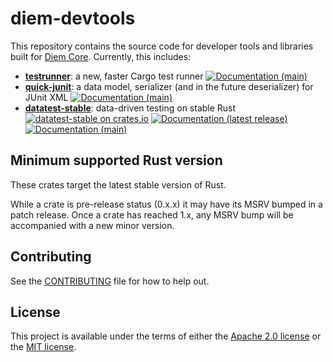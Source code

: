 # diem-devtools

This repository contains the source code for developer tools and libraries built for
[Diem Core](https://github.com/diem/diem/). Currently, this includes:

* [**testrunner**](testrunner): a new, faster Cargo test runner [![Documentation (main)](https://img.shields.io/badge/docs-main-brightgreen)](https://diem.github.io/diem-devtools/rustdoc/testrunner/)
* [**quick-junit**](quick-junit): a data model, serializer (and in the future deserializer) for JUnit XML [![Documentation (main)](https://img.shields.io/badge/docs-main-brightgreen)](https://diem.github.io/diem-devtools/rustdoc/quick_junit/)
* [**datatest-stable**](datatest-stable): data-driven testing on stable Rust [![datatest-stable on crates.io](https://img.shields.io/crates/v/datatest-stable)](https://crates.io/crates/datatest-stable) [![Documentation (latest release)](https://docs.rs/datatest-stable/badge.svg)](https://docs.rs/datatest-stable/) [![Documentation (main)](https://img.shields.io/badge/docs-main-brightgreen)](https://diem.github.io/diem-devtools/rustdoc/datatest_stable/) 

## Minimum supported Rust version

These crates target the latest stable version of Rust.

While a crate is pre-release status (0.x.x) it may have its MSRV bumped in a patch release. Once a crate has reached
1.x, any MSRV bump will be accompanied with a new minor version.

## Contributing

See the [CONTRIBUTING](CONTRIBUTING.md) file for how to help out.

## License

This project is available under the terms of either the [Apache 2.0 license](LICENSE-APACHE) or the [MIT
license](LICENSE-MIT).
